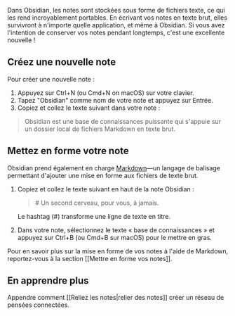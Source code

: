Dans Obsidian, les notes sont stockées sous forme de fichiers texte, ce qui les rend incroyablement portables. En écrivant vos notes en texte brut, elles survivront à n'importe quelle application, et même à Obsidian. Si vous avez l'intention de conserver vos notes pendant longtemps, c'est une excellente nouvelle !

## Créez une nouvelle note

Pour créer une nouvelle note :

1. Appuyez sur Ctrl+N (ou Cmd+N on macOS) sur votre clavier.
2. Tapez "Obsidian" comme nom de votre note et appuyez sur Entrée.
3. Copiez et collez le texte suivant dans votre note :

> Obsidian est une base de connaissances puissante qui s'appuie sur un dossier local de fichiers Markdown en texte brut.

## Mettez en forme votre note

Obsidian prend également en charge [Markdown](https://en.wikipedia.org/wiki/Markdown)—un langage de balisage permettant d'ajouter une mise en forme aux fichiers de texte brut.

1. Copiez et collez le texte suivant en haut de la note Obsidian :

   > \# Un second cerveau, pour vous, à jamais.

	 Le hashtag (#) transforme une ligne de texte en titre.

2. Dans votre note, sélectionnez le texte « base de connaissances » et appuyez sur Ctrl+B (ou Cmd+B sur macOS) pour le mettre en gras.

Pour en savoir plus sur la mise en forme de vos notes à l'aide de Markdown, reportez-vous à la section [[Mettre en forme vos notes]].

## En apprendre plus

Appendre comment [[Reliez les notes|relier des notes]] créer un réseau de pensées connectées.
